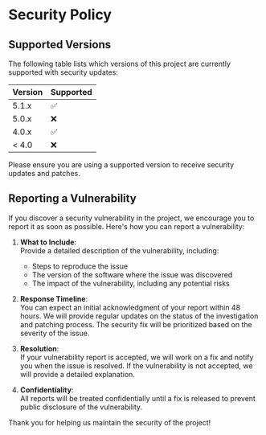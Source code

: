 # Security Policy

## Supported Versions

The following table lists which versions of this project are currently supported with security updates:

| Version | Supported          |
| ------- | ------------------ |
| 5.1.x   | :white_check_mark:  |
| 5.0.x   | :x:                |
| 4.0.x   | :white_check_mark:  |
| < 4.0   | :x:                |

Please ensure you are using a supported version to receive security updates and patches.

## Reporting a Vulnerability

If you discover a security vulnerability in the project, we encourage you to report it as soon as possible. Here's how you can report a vulnerability:

1. **What to Include**:  
   Provide a detailed description of the vulnerability, including:
   - Steps to reproduce the issue
   - The version of the software where the issue was discovered
   - The impact of the vulnerability, including any potential risks

2. **Response Timeline**:  
   You can expect an initial acknowledgment of your report within 48 hours. We will provide regular updates on the status of the investigation and patching process. The security fix will be prioritized based on the severity of the issue.

3. **Resolution**:  
   If your vulnerability report is accepted, we will work on a fix and notify you when the issue is resolved. If the vulnerability is not accepted, we will provide a detailed explanation.

4. **Confidentiality**:  
   All reports will be treated confidentially until a fix is released to prevent public disclosure of the vulnerability.

Thank you for helping us maintain the security of the project!
